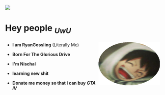 ![](https://i.pinimg.com/originals/fa/74/8d/fa748dac0a77a0b0bd787f67fe6f3809.jpg)
 # Hey people <sub>***UwU***<sub>

 <img style="float: right;" src="result.png"  width="200px" height = "140px">

- **I am RyanGossling** (Literally Me)

-  **Born For The Glorious Drive**

 - **I'm Nischal**


 - **learning new shit**

 - **Donate me money so that i can buy** 
 ***GTA IV***
